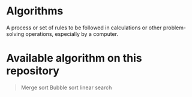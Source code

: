 # Algorithms
A process or set of rules to be followed in calculations or other problem-solving operations, especially by a computer.
# Available algorithm on this repository
> Merge sort
> Bubble sort
> linear search
